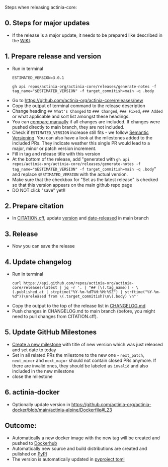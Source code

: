 Steps when releasing actinia-core:

## 0. Steps for major updates

- If the release is a major update, it needs to be prepared like described in the [WIKI](https://github.com/actinia-org/actinia-core/wiki/Versioning).

## 1. Prepare release and version

- Run in terminal
  ```
  ESTIMATED_VERSION=3.0.1

  gh api repos/actinia-org/actinia-core/releases/generate-notes -f tag_name="$ESTIMATED_VERSION" -f target_commitish=main -q .body
  ```
- Go to https://github.com/actinia-org/actinia-core/releases/new
- Copy the output of terminal command to the release description
- Change heading `## What's Changed` to `### Changed`, `### Fixed`, `### Added` or what applicable and sort list amongst these headings.
- You can [compare manually](https://github.com/actinia-org/actinia-core/compare/3.0.0...3.0.1) if all changes are included. If changes were pushed directly to main branch, they are not included.
- Check if `ESTIMATED_VERSION` increase still fits - we follow [Semantic Versioning](https://semver.org/spec/v2.0.0.html). You can also have a look at the milestones added to the included PRs. They indicate weather this single PR would lead to a major, minor or patch version increment.
- Fill in tag and release title with this version
- At the bottom of the release, add
  "generated with `gh api repos/actinia-org/actinia-core/releases/generate-notes -f tag_name="$ESTIMATED_VERSION" -f target_commitish=main -q .body`" and replace `$ESTIMATED_VERSION` with the actual version.
- Make sure that the checkbox for "Set as the latest release" is checked so that this version appears on the main github repo page
- DO NOT click "save" yet!!

## 2. Prepare citation

- In [CITATION.cff](https://github.com/actinia-org/actinia-core/blob/main/CITATION.cff), update [version](https://github.com/actinia-org/actinia-core/blob/main/CITATION.cff#L8) and [date-released](https://github.com/actinia-org/actinia-core/blob/main/CITATION.cff#L10) in main branch

## 3. Release

- Now you can save the release

## 4. Update changelog

- Run in terminal
  ```
  curl https://api.github.com/repos/actinia-org/actinia-core/releases/latest | jq -r '. | "## [\(.tag_name)] - \(.published_at | strptime("%Y-%m-%dT%H:%M:%SZ") | strftime("%Y-%m-%d"))\nreleased from \(.target_commitish)\n\(.body) \n"'
  ```
- Copy the output to the top of the release list in [CHANGELOG.md](https://github.com/actinia-org/actinia-core/blob/main/CHANGELOG.md)
- Push changes in CHANGELOG.md to main branch (before, you might need to pull changes from CITATION.cff).

## 5. Update GitHub Milestones

- [Create a new milestone](https://github.com/actinia-org/actinia-core/milestones/new) with title of new version which was just released and set date to today
- Set in all related PRs the milestone to the new one - `next_patch`, `next_minor` and `next_major` should not contain closed PRs anymore. If there are invalid ones, they should be labeled as `invalid` and also included in the new milestone
- close the milestone

## 6. actinia-docker

- Optionally update version in https://github.com/actinia-org/actinia-docker/blob/main/actinia-alpine/Dockerfile#L23

## Outcome:

- Automatically a new docker image with the new tag will be created and pushed to [Dockerhub](https://hub.docker.com/r/mundialis/actinia-core/tags)
- Automatically new source and build distributions are created and pulished on [PyPI](https://pypi.org/project/actinia-core/)
- The version is automatically updated in [pyproject.toml](pyproject.toml)
